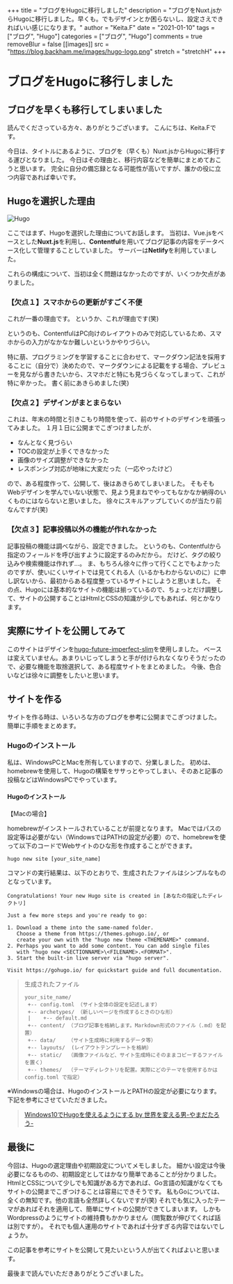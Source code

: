 +++
title = "ブログをHugoに移行しました"
description = "ブログをNuxt.jsからHugoに移行しました。早くも。でもデザインとか困らないし、設定さえできればいい感じになります。"
author = "Keita.F"
date = "2021-01-10"
tags = ["ブログ", "Hugo"]
categories = ["ブログ", "Hugo"]
comments = true
removeBlur = false
[[images]]
  src = "https://blog.backham.me/images/hugo-logo.png"
  stretch = "stretchH"
+++

# ブログをHugoに移行しました

## ブログを早くも移行してしまいました

読んでくださっている方々、ありがとうございます。
こんにちは、Keita.Fです。

今日は、タイトルにあるように、ブログを（早くも）Nuxt.jsからHugoに移行する運びとなりました。
今日はその理由と、移行内容などを簡単にまとめておこうと思います。
完全に自分の備忘録となる可能性が高いですが、誰かの役に立つ内容であれば幸いです。

## Hugoを選択した理由

![Hugo](https://absarcs.info/curation/recommended-hugo-themes-personal-blogs//1e3806bfc2b8dc42f6b7426f0436a0cf.png)

ここではまず、Hugoを選択した理由についてお話します。
当初は、Vue.jsをベースとした**Nuxt.js**を利用し、**Contentful**を用いてブログ記事の内容をデータベース化して管理することしていました。
サーバーは**Netlify**を利用していました。

これらの構成について、当初は全く問題はなかったのですが、いくつか欠点がありました。

### 【欠点１】スマホからの更新がすごく不便

これが一番の理由です。
というか、これが理由です(笑)

というのも、ContentfulはPC向けのレイアウトのみで対応しているため、スマホからの入力がなかなか難しいというかやりづらい。

特に萠、プログラミングを学習することに合わせて、マークダウン記法を採用することに（自分で）決めたので、マークダウンによる記載をする場合、プレビューを見ながら書きたいから、スマホだと特にも見づらくなってしまって、これが特に辛かった。
書く前にあきらめました(笑)

### 【欠点２】デザインがまとまらない

これは、年末の時間と引きこもり時間を使って、前のサイトのデザインを頑張ってみました。
１月１日に公開までこぎつけましたが、
- なんとなく見づらい
- TOCの設定が上手くできなかった
- 画像のサイズ調整ができなかった
- レスポンシブ対応が地味に大変だった（一応やったけど）

ので、ある程度作って、公開して、後はあきらめてしまいました。
そもそもWebデザインを学んでいない状態で、見よう見まねでやってもなかなか納得のいくものにはならないと思いました。
徐々にスキルアップしていくのが当たり前なんですが(笑)

### 【欠点３】記事投稿以外の機能が作れなかった

記事投稿の機能は調べながら、設定できました。
というのも、Contentfulから指定のフィールドを呼び出すように設定するのみだから。
だけど、タグの絞り込みや検索機能は作れず...。
ま、もちろん徐々に作って行くことでもよかったのですが、使いにくいサイトでは見てくれる人（いるかもわからないのに）に申し訳ないから、最初からある程度整っているサイトにしようと思いました。
その点、Hugoには基本的なサイトの機能は揃っているので、ちょっとだけ調整して、サイトの公開することはHtmlとCSSの知識が少しでもあれば、何とかなります。

## 実際にサイトを公開してみて

このサイトはデザインを[hugo-future-imperfect-slim](https://themes.gohugo.io/hugo-future-imperfect-slim/)を使用しました。
ベースは変えていません。あまりいじってしまうと手が付けられなくなりそうだったので、必要な機能を取捨選択して、ある程度サイトをまとめました。
今後、色合いなどは徐々に調整をしたいと思います。

## サイトを作る

サイトを作る時は、いろいろな方のブログを参考に公開までこぎつけました。
簡単に手順をまとめます。

### Hugoのインストール

私は、WindowsPCとMacを所有していますので、分業しました。
初めは、homebrewを使用して、Hugoの構築をササっとやってしまい、そのあと記事の投稿などはWindowsPCでやっています。

#### Hugoのインストール

【Macの場合】

homebrewがインストールされていることが前提となります。
Macではパスの設定等は必要がない（WindowsではPATHの設定が必要）ので、homebrewを使って以下のコードでWebサイトのひな形を作成することができます。

```
hugo new site [your_site_name]
```

コマンドの実行結果は、以下のとおりで、生成されたファイルはシンプルなものとなっています。

```
Congratulations! Your new Hugo site is created in [あなたの指定したディレクトリ]

Just a few more steps and you're ready to go:

1. Download a theme into the same-named folder.
   Choose a theme from https://themes.gohugo.io/, or
   create your own with the "hugo new theme <THEMENAME>" command.
2. Perhaps you want to add some content. You can add single files
   with "hugo new <SECTIONNAME>\<FILENAME>.<FORMAT>".
3. Start the built-in live server via "hugo server".

Visit https://gohugo.io/ for quickstart guide and full documentation.
```

>生成されたファイル
>```
>your_site_name/
>  +-- config.toml （サイト全体の設定を記述します）
>  +-- archetypes/ （新しいページを作成するときのひな形）
>  |    +-- default.md
>  +-- content/ （ブログ記事を格納します。Markdown形式のファイル（.md）を配置）
>  +-- data/    （サイト生成時に利用するデータ等）
>  +-- layouts/  (レイアウトテンプレートを格納）
>  +-- static/  （画像ファイルなど、サイト生成時にそのままコピーするファイルを置く）
>  +-- themes/  （テーマディレクトリを配置。実際にどのテーマを使用するかは config.toml で指定）
>```

※Windowsの場合は、HugoのインストールとPATHの設定が必要になります。
下記を参考にさせていただきました。
>[Windows10でHugoを使えるようにする by 世界を変える男-やまだたろう-](https://sekaiokaeru.com/tips/windows-install-hugo)

## 最後に

今回は、Hugoの選定理由や初期設定についてメモしました。
細かい設定は今後必要になるものの、初期設定としてはかなり簡単であることが分かりました。
HtmlとCSSについて少しでも知識がある方であれば、Go言語の知識がなくてもサイトの公開までこぎつけることは容易にできそうです。
私もGoについては、全くの無知です。他の言語も全然詳しくないですが(笑)
それでも気に入ったテーマがあればそれを適用して、簡単にサイトの公開ができてしまいます。
しかもWordpressのようにサイトの維持費もかかりません（閲覧数が伸びてくれば話は別ですが）。
それでも個人運用のサイトであれば十分すぎる内容ではないでしょうか。

この記事を参考にサイトを公開して見たいという人が出てくればよいと思います。

最後まで読んでいただきありがとうございました。

